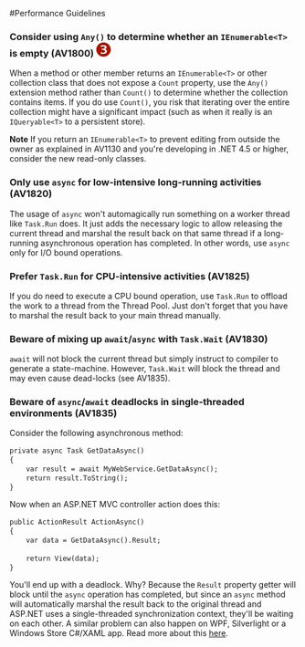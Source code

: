 <!--
NOTE: Requires Markdown Extra. See http://michelf.ca/projects/php-markdown/extra/
 --> 

#Performance Guidelines

### Consider using `Any()` to determine whether an `IEnumerable<T>` is empty (AV1800) ![](images/3.png)
When a method or other member returns an `IEnumerable<T>` or other collection class that does not expose a `Count` property, use the `Any()` extension method rather than `Count()` to determine whether the collection contains items. If you do use `Count()`, you risk that iterating over the entire collection might have a significant impact (such as when it really is an `IQueryable<T>` to a persistent store).

**Note** If you return an `IEnumerable<T>` to prevent editing from outside the owner as explained in AV1130 and you're developing in .NET 4.5 or higher, consider the new read-only classes.

### Only use `async` for low-intensive long-running activities (AV1820)
The usage of `async` won't automagically run something on a worker thread like `Task.Run` does. It just adds the necessary logic to allow releasing the current thread and marshal the result back on that same thread if a long-running asynchronous operation has completed. In other words, use `async` only for I/O bound operations.

### Prefer `Task.Run` for CPU-intensive activities (AV1825)
If you do need to execute a CPU bound operation, use `Task.Run` to offload the work to a thread from the Thread Pool. Just don't forget that you have to marshal the result back to your main thread manually.

### Beware of mixing up `await`/`async` with `Task.Wait` (AV1830)
`await` will not block the current thread but simply instruct to compiler to generate a state-machine. However, `Task.Wait` will block the thread and may even cause dead-locks (see AV1835).

### Beware of `async`/`await` deadlocks in single-threaded environments (AV1835)
Consider the following asynchronous method:

	private async Task GetDataAsync()
	{
		var result = await MyWebService.GetDataAsync();
		return result.ToString();
	}

Now when an ASP.NET MVC controller action does this:

	public ActionResult ActionAsync()
	{
		var data = GetDataAsync().Result;
		
		return View(data);  
	}

You'll end up with a deadlock. Why? Because the `Result` property getter will block until the `async` operation has completed, but since an `async` method will automatically marshal the result back to the original thread and ASP.NET uses a single-threaded synchronization context, they'll be waiting on each other. A similar problem can also happen on WPF, Silverlight or a Windows Store C#/XAML app. Read more about this [here](http://blogs.msdn.com/b/pfxteam/archive/2011/01/13/10115163.aspx).
